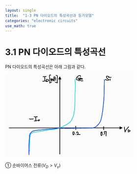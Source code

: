 ```yaml
---
layout: single
title:  "1-3 PN 다이오드의 특성곡선과 등가모델"
categories: "electronic circuits"
use_math: true
---
```


# 3.1 PN 다이오드의 특성곡선

PN 다이오드의 특성곡선은 아래 그림과 같다.

![[그림1]_PN_다이오드_특성곡선](../images/2024-03-31-first/[그림1]_PN_다이오드_특성곡선.png)

① 순바이어스 전류($V_D>V_\gamma$)